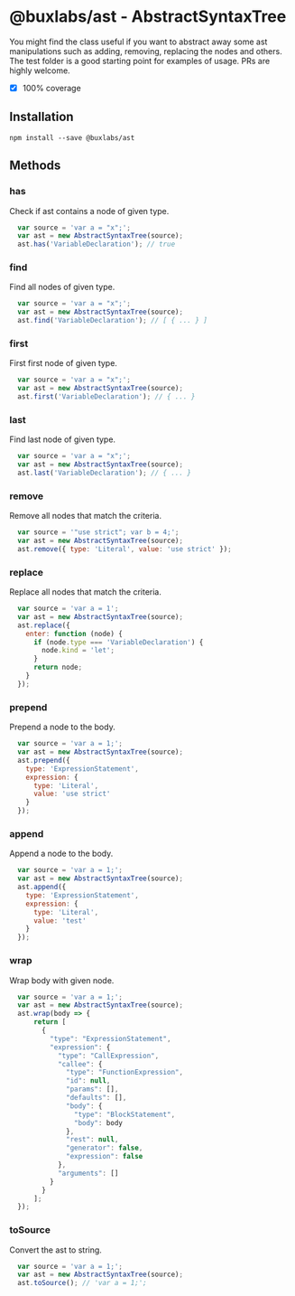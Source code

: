 # @buxlabs/ast - AbstractSyntaxTree

You might find the class useful if you want to abstract away some ast manipulations such as adding, removing, replacing the nodes and others. The test folder is a good starting point for examples of usage. PRs are highly welcome.

- [x] 100% coverage

## Installation

`npm install --save @buxlabs/ast`

## Methods

### has

Check if ast contains a node of given type.

```javascript
  var source = 'var a = "x";';
  var ast = new AbstractSyntaxTree(source);
  ast.has('VariableDeclaration'); // true
```

### find

Find all nodes of given type.

```javascript
  var source = 'var a = "x";';
  var ast = new AbstractSyntaxTree(source);
  ast.find('VariableDeclaration'); // [ { ... } ]
```

### first

First first node of given type.

```javascript
  var source = 'var a = "x";';
  var ast = new AbstractSyntaxTree(source);
  ast.first('VariableDeclaration'); // { ... }
```

### last

Find last node of given type.

```javascript
  var source = 'var a = "x";';
  var ast = new AbstractSyntaxTree(source);
  ast.last('VariableDeclaration'); // { ... }
```

### remove

Remove all nodes that match the criteria.

```javascript
  var source = '"use strict"; var b = 4;';
  var ast = new AbstractSyntaxTree(source);
  ast.remove({ type: 'Literal', value: 'use strict' });
```

### replace

Replace all nodes that match the criteria.

```javascript
  var source = 'var a = 1';
  var ast = new AbstractSyntaxTree(source);
  ast.replace({
    enter: function (node) {
      if (node.type === 'VariableDeclaration') {
        node.kind = 'let';
      }
      return node;
    }
  });
```

### prepend

Prepend a node to the body.

```javascript
  var source = 'var a = 1;';
  var ast = new AbstractSyntaxTree(source);
  ast.prepend({
    type: 'ExpressionStatement',
    expression: {
      type: 'Literal',
      value: 'use strict'
    }
  });
```

### append

Append a node to the body.

```javascript
  var source = 'var a = 1;';
  var ast = new AbstractSyntaxTree(source);
  ast.append({
    type: 'ExpressionStatement',
    expression: {
      type: 'Literal',
      value: 'test'
    }
  });
```

### wrap

Wrap body with given node.

```javascript
  var source = 'var a = 1;';
  var ast = new AbstractSyntaxTree(source);
  ast.wrap(body => {
      return [
        {
          "type": "ExpressionStatement",
          "expression": {
            "type": "CallExpression",
            "callee": {
              "type": "FunctionExpression",
              "id": null,
              "params": [],
              "defaults": [],
              "body": {
                "type": "BlockStatement",
                "body": body
              },
              "rest": null,
              "generator": false,
              "expression": false
            },
            "arguments": []
          }
        }
      ];
  });
```

### toSource

Convert the ast to string.

```javascript
  var source = 'var a = 1;';
  var ast = new AbstractSyntaxTree(source);
  ast.toSource(); // 'var a = 1;';
```
